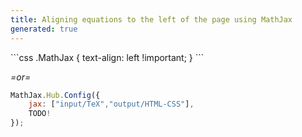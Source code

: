 ```yaml
---
title: Aligning equations to the left of the page using MathJax
generated: true
---
```


<div markdown="1" class="ans">
```css
.MathJax {
    text-align: left !important;
}
```

*=or=*

```js
MathJax.Hub.Config({
    jax: ["input/TeX","output/HTML-CSS"],
    TODO!
});
```
</div>
